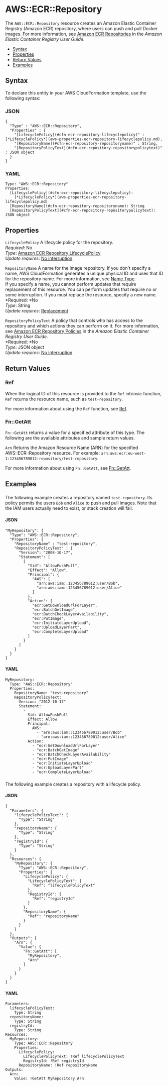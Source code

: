 # AWS::ECR::Repository<a name="aws-resource-ecr-repository"></a>

The `AWS::ECR::Repository` resource creates an Amazon Elastic Container Registry \(Amazon ECR\) repository, where users can push and pull Docker images\. For more information, see [Amazon ECR Repositories](http://docs.aws.amazon.com/AmazonECR/latest/userguide/Repositories.html) in the *Amazon Elastic Container Registry User Guide*\.


+ [Syntax](#aws-resource-ecr-repository-syntax)
+ [Properties](#aws-resource-ecr-repository-properties)
+ [Return Values](#aws-resource-ecr-repository-returnvalues)
+ [Examples](#aws-resource-ecr-repository-examples)

## Syntax<a name="aws-resource-ecr-repository-syntax"></a>

To declare this entity in your AWS CloudFormation template, use the following syntax:

### JSON<a name="aws-resource-ecr-repository-syntax.json"></a>

```
{
  "Type" : "AWS::ECR::Repository",
  "Properties" : {
    "[LifecyclePolicy](#cfn-ecr-repository-lifecyclepolicy)" : [*LifecyclePolicy*](aws-properties-ecr-repository-lifecyclepolicy.md),
    "[RepositoryName](#cfn-ecr-repository-repositoryname)" : String,
    "[RepositoryPolicyText](#cfn-ecr-repository-repositorypolicytext)" : JSON object
  }
}
```

### YAML<a name="aws-resource-ecr-repository-syntax.yaml"></a>

```
Type: "AWS::ECR::Repository"
Properties: 
  [LifecyclePolicy](#cfn-ecr-repository-lifecyclepolicy):
    [*LifecyclePolicy*](aws-properties-ecr-repository-lifecyclepolicy.md)
  [RepositoryName](#cfn-ecr-repository-repositoryname): String
  [RepositoryPolicyText](#cfn-ecr-repository-repositorypolicytext): JSON object
```

## Properties<a name="aws-resource-ecr-repository-properties"></a>

`LifecyclePolicy`  <a name="cfn-ecr-repository-lifecyclepolicy"></a>
A lifecycle policy for the repository\.  
*Required*: No  
*Type*: [Amazon ECR Repository LifecyclePolicy](aws-properties-ecr-repository-lifecyclepolicy.md)  
*Update requires*: [No interruption](using-cfn-updating-stacks-update-behaviors.md#update-no-interrupt)

`RepositoryName`  <a name="cfn-ecr-repository-repositoryname"></a>
A name for the image repository\. If you don't specify a name, AWS CloudFormation generates a unique physical ID and uses that ID for the repository name\. For more information, see [Name Type](aws-properties-name.md)\.  
If you specify a name, you cannot perform updates that require replacement of this resource\. You can perform updates that require no or some interruption\. If you must replace the resource, specify a new name\.
*Required: *No  
*Type*: String  
*Update requires*: [Replacement](using-cfn-updating-stacks-update-behaviors.md#update-replacement)

`RepositoryPolicyText`  <a name="cfn-ecr-repository-repositorypolicytext"></a>
A policy that controls who has access to the repository and which actions they can perform on it\. For more information, see [Amazon ECR Repository Policies](http://docs.aws.amazon.com/AmazonECR/latest/userguide/RepositoryPolicies.html) in the *Amazon Elastic Container Registry User Guide*\.  
*Required: *No  
*Type*: JSON object  
*Update requires*: [No interruption](using-cfn-updating-stacks-update-behaviors.md#update-no-interrupt)

## Return Values<a name="aws-resource-ecr-repository-returnvalues"></a>

### Ref<a name="w3ab2c21c10d514c11b2"></a>

When the logical ID of this resource is provided to the `Ref` intrinsic function, `Ref` returns the resource name, such as `test-repository`\.

For more information about using the `Ref` function, see [Ref](intrinsic-function-reference-ref.md)\.

### Fn::GetAtt<a name="w3ab2c21c10d373c13b4"></a>

`Fn::GetAtt` returns a value for a specified attribute of this type\. The following are the available attributes and sample return values\.

`Arn`
Returns the Amazon Resource Name \(ARN\) for the specified AWS::ECR::Repository resource\. For example: `arn:aws:ecr:eu-west-1:123456789012:repository/test-repository`\.

For more information about using `Fn::GetAtt`, see [Fn::GetAtt](intrinsic-function-reference-getatt.md)\.

## Examples<a name="aws-resource-ecr-repository-examples"></a>

### <a name="aws-resource-ecr-repository-example1"></a>

The following example creates a repository named `test-repository`\. Its policy permits the users `Bob` and `Alice` to push and pull images\. Note that the IAM users actually need to exist, or stack creation will fail\.

#### JSON<a name="aws-resource-ecr-repository-example1.json"></a>

```
"MyRepository": {
  "Type": "AWS::ECR::Repository",
  "Properties": {
    "RepositoryName" : "test-repository",
    "RepositoryPolicyText" : {
      "Version": "2008-10-17",
      "Statement": [
        {
          "Sid": "AllowPushPull",
          "Effect": "Allow",
          "Principal": {
            "AWS": [
              "arn:aws:iam::123456789012:user/Bob",
              "arn:aws:iam::123456789012:user/Alice"
            ]
          },
          "Action": [
            "ecr:GetDownloadUrlForLayer",
            "ecr:BatchGetImage",
            "ecr:BatchCheckLayerAvailability",
            "ecr:PutImage",
            "ecr:InitiateLayerUpload",
            "ecr:UploadLayerPart",
            "ecr:CompleteLayerUpload"
          ]
        }
      ]
    }
  }
}
```

#### YAML<a name="aws-resource-ecr-repository-example1.yaml"></a>

```
MyRepository: 
  Type: "AWS::ECR::Repository"
  Properties: 
    RepositoryName: "test-repository"
    RepositoryPolicyText: 
      Version: "2012-10-17"
      Statement: 
        - 
          Sid: AllowPushPull
          Effect: Allow
          Principal: 
            AWS: 
              - "arn:aws:iam::123456789012:user/Bob"
              - "arn:aws:iam::123456789012:user/Alice"
          Action: 
            - "ecr:GetDownloadUrlForLayer"
            - "ecr:BatchGetImage"
            - "ecr:BatchCheckLayerAvailability"
            - "ecr:PutImage"
            - "ecr:InitiateLayerUpload"
            - "ecr:UploadLayerPart"
            - "ecr:CompleteLayerUpload"
```

### <a name="aws-resource-ecr-repository-example2"></a>

The following example creates a repository with a lifecycle policy\.

#### JSON<a name="aws-resource-ecr-repository-example2.json"></a>

```
{
  "Parameters": {
    "lifecyclePolicyText": {
      "Type": "String"
    },
    "repositoryName": {
      "Type": "String"
    },
    "registryId": {
      "Type": "String"
    }
  },
  "Resources": {
    "MyRepository": {
      "Type": "AWS::ECR::Repository",
      "Properties": {
        "LifecyclePolicy": {
          "LifecyclePolicyText": {
            "Ref": "lifecyclePolicyText"
          },
          "RegistryId": {
            "Ref": "registryId"
          }
        },
        "RepositoryName": {
          "Ref": "repositoryName"
        }
      }
    }
  },
  "Outputs": {
    "Arn": {
      "Value": {
        "Fn::GetAtt": [
          "MyRepository",
          "Arn"
        ]
      }
    }
  }
}
```

#### YAML<a name="aws-resource-ecr-repository-example2.yaml"></a>

```
Parameters:    
  lifecyclePolicyText:
    Type: String
  repositoryName:
    Type: String
  registryId:
    Type: String
Resources:
  MyRepository:
    Type: AWS::ECR::Repository
    Properties:
      LifecyclePolicy:
        LifecyclePolicyText: !Ref lifecyclePolicyText
        RegistryId: !Ref registryId
      RepositoryName: !Ref repositoryName
Outputs:    
  Arn:
    Value: !GetAtt MyRepository.Arn
```